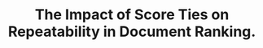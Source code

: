 ---
title: "The Impact of Score Ties on Repeatability in Document Ranking."
collection: publications
pubtag: 'model'
citation: 'Jimmy Lin and <strong>Peilin Yang</strong>. <strong><i>The Impact of Score Ties on Repeatability in Document Ranking.</i></strong>. In Proceedings of the 42nd International ACM SIGIR Conference on Research and Development in Information Retrieval (<strong class="conference"><i>SIGIR&#39;2019</i></strong>). July 2019, Paris, France.'
---